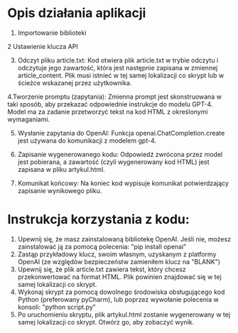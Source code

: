 # Opis działania aplikacji

1. Importowanie biblioteki

2 Ustawienie klucza API

3. Odczyt pliku article.txt:
Kod otwiera plik article.txt w trybie odczytu i odczytuje jego zawartość, która jest następnie zapisana w zmiennej article_content.
Plik musi istnieć w tej samej lokalizacji co skrypt lub w ścieżce wskazanej przez użytkownika.

4.Tworzenie promptu (zapytania): Zmienna prompt jest skonstruowana w taki sposób, aby przekazać odpowiednie instrukcje do modelu GPT-4. Model ma za zadanie przetworzyć tekst na kod HTML z określonymi wymaganiami.

5. Wysłanie zapytania do OpenAI: Funkcja openai.ChatCompletion.create jest używana do komunikacji z modelem gpt-4.

6. Zapisanie wygenerowanego kodu: Odpowiedź zwrócona przez model jest pobierana, a zawartość (czyli wygenerowany kod HTML) jest zapisana w pliku artykul.html.

7. Komunikat końcowy: Na koniec kod wypisuje komunikat potwierdzający zapisanie wynikowego pliku.


# Instrukcja korzystania z kodu:

1. Upewnij się, że masz zainstalowaną bibliotekę OpenAI. Jeśli nie, możesz zainstalować ją za pomocą polecenia: "pip install openai"
2. Zastąp przykładowy klucz, swoim własnym, uzyskanym z platformy OpenAI (ze względów bezpieczeństw zamieniłem klucz na "BLANK")
3. Upewnij się, że plik article.txt zawiera tekst, który chcesz przekonwertować na format HTML. Plik powinien znajdować się w tej samej lokalizacji co skrypt.
4. Wykonaj skrypt za pomocą dowolnego środowiska obsługującego kod Python (preferowany pyCharm), lub poprzez wywołanie polecenia w konsoli: "python script.py"
5. Po uruchomieniu skryptu, plik artykul.html zostanie wygenerowany w tej samej lokalizacji co skrypt. Otwórz go, aby zobaczyć wynik.
